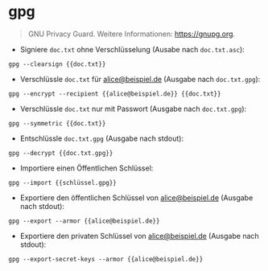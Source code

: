 # gpg

> GNU Privacy Guard.
> Weitere Informationen: <https://gnupg.org>.

- Signiere `doc.txt` ohne Verschlüsselung (Ausabe nach `doc.txt.asc`):

`gpg --clearsign {{doc.txt}}`

- Verschlüssle `doc.txt` für alice@beispiel.de (Ausgabe nach `doc.txt.gpg`):

`gpg --encrypt --recipient {{alice@beispiel.de}} {{doc.txt}}`

- Verschlüssle `doc.txt` nur mit Passwort (Ausgabe nach `doc.txt.gpg`):

`gpg --symmetric {{doc.txt}}`

- Entschlüssle `doc.txt.gpg` (Ausgabe nach stdout):

`gpg --decrypt {{doc.txt.gpg}}`

- Importiere einen Öffentlichen Schlüssel:

`gpg --import {{schlüssel.gpg}}`

- Exportiere den öffentlichen Schlüssel von alice@beispiel.de (Ausgabe nach stdout):

`gpg --export --armor {{alice@beispiel.de}}`

- Exportiere den privaten Schlüssel von alice@beispiel.de (Ausgabe nach stdout):

`gpg --export-secret-keys --armor {{alice@beispiel.de}}`
